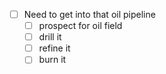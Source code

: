 - [ ] Need to get into that oil pipeline
	- [ ] prospect for oil field
	- [ ] drill it
	- [ ] refine it
	- [ ] burn it